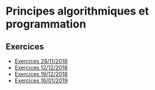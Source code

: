 # Principes algorithmiques et programmation

## Exercices
- [Exercices 28/11/2018](doc/exo_2018_12_06.md)
- [Exercices 12/12/2018](doc/exo_2018_12_12.md)
- [Exercices 19/12/2018](doc/exo_2018_12_19.md)
- [Exercices 16/01/2019](doc/exo_2019_01_16.md)
